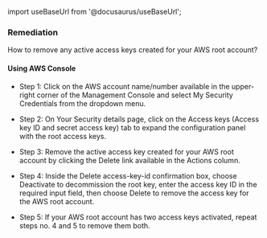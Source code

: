 import useBaseUrl from '@docusaurus/useBaseUrl';

### Remediation
How to remove any active access keys created for your AWS root account?

#### Using AWS Console

- Step 1: Click on the AWS account name/number available in the upper-right corner of the Management Console and select My Security Credentials from the dropdown menu.

- Step 2: On Your Security details page, click on the Access keys (Access key ID and secret access key) tab to expand the configuration panel with the root access keys.

- Step 3: Remove the active access key created for your AWS root account by clicking the Delete link available in the Actions column.

- Step 4: Inside the Delete access-key-id confirmation box, choose Deactivate to decommission the root key, enter the access key ID in the required input field, then choose Delete to remove the access key for the AWS root account.

- Step 5: If your AWS root account has two access keys activated, repeat steps no. 4 and 5 to remove them both.